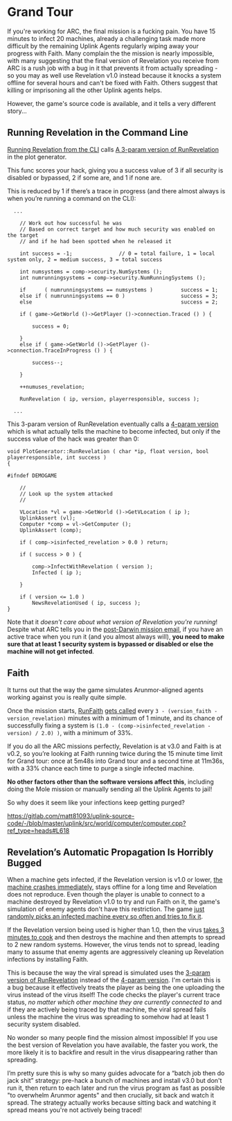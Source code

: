 # Grand Tour
If you're working for ARC, the final mission is a fucking pain. You have 15 minutes to infect 20 machines, already a challenging task made more difficult by the remaining Uplink Agents regularly wiping away your progress with Faith. Many complain the the mission is nearly impossible, with many suggesting that the final version of Revelation you receive from ARC is a rush job with a bug in it that prevents it from actually spreading - so you may as well use Revelation v1.0 instead because it knocks a system offline for several hours and can't be fixed with Faith. Others suggest that killing or imprisoning all the other Uplink agents helps.

However, the game's source code is available, and it tells a very different story... 

## Running Revelation in the Command Line

[Running Revelation from the CLI](https://gitlab.com/matt81093/uplink-source-code/-/blob/master/uplink/src/interface/remoteinterface/consolescreen_interface.cpp?ref_type=heads#L615) calls [A 3-param version of RunRevelation](https://gitlab.com/matt81093/uplink-source-code/-/blob/master/uplink/src/world/generator/plotgenerator.cpp?ref_type=heads#L841) in the plot generator.

This func scores your hack, giving you a success value of 3 if all security is disabled or bypassed, 2 if some are, and 1 if none are.

This is reduced by 1 if there’s a trace in progress (and there almost always is when you’re running a command on the CLI):

```
  ...

	// Work out how successful he was
	// Based on correct target and how much security was enabled on the target
	// and if he had been spotted when he released it

	int success = -1;				// 0 = total failure, 1 = local system only, 2 = medium success, 3 = total success

	int numsystems = comp->security.NumSystems ();
	int numrunningsystems = comp->security.NumRunningSystems ();

	if		( numrunningsystems == numsystems ) 		success = 1;
	else if ( numrunningsystems == 0 )					success = 3;
	else												success = 2;

	if ( game->GetWorld ()->GetPlayer ()->connection.Traced () ) {

		success = 0;

	}
	else if ( game->GetWorld ()->GetPlayer ()->connection.TraceInProgress () ) {

		success--;

	}

	++numuses_revelation;

	RunRevelation ( ip, version, playerresponsible, success );

  ...
```

This 3-param version of RunRevelation eventually calls a [4-param version](https://gitlab.com/matt81093/uplink-source-code/-/blob/master/uplink/src/world/generator/plotgenerator.cpp?ref_type=heads#L941) which is what actually tells the machine to become infected, but only if the success value of the hack was greater than 0:

```
void PlotGenerator::RunRevelation ( char *ip, float version, bool playerresponsible, int success )
{

#ifndef DEMOGAME

	//
	// Look up the system attacked
	//

	VLocation *vl = game->GetWorld ()->GetVLocation ( ip );
	UplinkAssert (vl);
	Computer *comp = vl->GetComputer ();
	UplinkAssert (comp);

    if ( comp->isinfected_revelation > 0.0 ) return;

    if ( success > 0 ) {

        comp->InfectWithRevelation ( version );
        Infected ( ip );

    }

    if ( version <= 1.0 )
       	NewsRevelationUsed ( ip, success );
}
```

Note that it _doesn't care about what version of Revelation you're running_! Despite what ARC tells you in the [post-Darwin mission email](https://gitlab.com/matt81093/uplink-source-code/-/blob/master/uplink/src/world/generator/plotgenerator.cpp?ref_type=heads#L4164), if you have an active trace when you run it (and you almost always will), **you need to make sure that at least 1 security system is bypassed or disabled or else the machine will not get infected**.




## Faith
It turns out that the way the game simulates Arunmor-aligned agents working against you is really quite simple.

Once the mission starts, [RunFaith](https://gitlab.com/matt81093/uplink-source-code/-/blob/master/uplink/src/world/generator/plotgenerator.cpp?ref_type=heads#L899) [gets called](https://gitlab.com/matt81093/uplink-source-code/-/blob/master/uplink/src/world/generator/plotgenerator.cpp?ref_type=heads#L2861) every `3 - (version_faith - version_revelation)` minutes with a minimum of 1 minute, and its chance of successfully fixing a system is `(1.0 - (comp->isinfected_revelation - version) / 2.0) )`, with a minimum of 33%.

If you do all the ARC missions perfectly, Revelation is at v3.0 and Faith is at v0.2, so you’re looking at Faith running twice during the 15 minute time limit for Grand tour: once at 5m48s into Grand tour and a second time at 11m36s, with a 33% chance each time to purge a single infected machine.

**No other factors other than the software versions affect this**, including doing the Mole mission or manually sending all the Uplink Agents to jail!

So why does it seem like your infections keep getting purged?


https://gitlab.com/matt81093/uplink-source-code/-/blob/master/uplink/src/world/computer/computer.cpp?ref_type=heads#L618


## Revelation’s Automatic Propagation Is Horribly Bugged
When a machine gets infected, if the Revelation version is v1.0 or lower, [the machine crashes immediately](https://gitlab.com/matt81093/uplink-source-code/-/blob/master/uplink/src/world/computer/computer.cpp?ref_type=heads#L154), stays offline for a long time and Revelation does not reproduce. Even though the player is unable to connect to a machine destroyed by Revelation v1.0 to try and run Faith on it, the game's simulation of enemy agents don't have this restriction. The game [just randomly picks an infected machine every so often and tries to fix it](https://gitlab.com/matt81093/uplink-source-code/-/blob/master/uplink/src/world/generator/plotgenerator.cpp#L2854).

If the Revelation version being used is higher than 1.0, then the virus [takes 3 minutes to cook](https://gitlab.com/matt81093/uplink-source-code/-/blob/master/uplink/src/world/computer/computer.cpp?ref_type=heads#L627) and then destroys the machine and then attempts to spread to 2 new random systems. However, the virus tends not to spread, leading many to assume that enemy agents are aggressively cleaning up Revelation infections by installing Faith.

This is because the way the viral spread is simulated uses the [3-param version of RunRevelation](https://gitlab.com/matt81093/uplink-source-code/-/blob/master/uplink/src/world/computer/computer.cpp?ref_type=heads#L641) instead of the [4-param version](https://gitlab.com/matt81093/uplink-source-code/-/blob/master/uplink/src/world/generator/plotgenerator.cpp#L941). I'm certain this is a bug because it effectively treats the player as being the one uploading the virus instead of the virus itself! The code checks the player's current trace status, _no matter which other machine they are currently connected to_ and if they are actively being traced by that machine, the viral spread fails unless the machine the virus was spreading to somehow had at least 1 security system disabled.

No wonder so many people find the mission almost impossible! If you use the best version of Revelation you have available, the faster you work, the more likely it is to backfire and result in the virus disappearing rather than spreading.

I’m pretty sure this is why so many guides advocate for a “batch job then do jack shit” strategy: pre-hack a bunch of machines and install v3.0 but don't run it, then return to each later and run the virus program as fast as possible "to overwhelm Arunmor agents" and then crucially, sit back and watch it spread. The strategy actually works because sitting back and watching it spread means you're not actively being traced!
